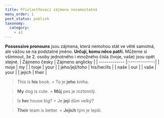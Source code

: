 ```yaml
---
title: Přivlastňovací zájmena nesamostatná
menu_order: 1
post_status: publish
taxonomy:
  category:
    - a1
---
```


**Possessive pronouns** jsou zájmena, která nemohou stát ve větě samotná, ale vážou se na podstatné jméno. **Určují, komu něco patří.** Můžeme si všimnout, že 2. osoby jednotného i množného čísla (tvoje, vaše) jsou opět stejné.
| Zájmeno česky | Zájmeno anglicky |
| ------------- |:-------------:|
| moje | my |
| tvoje | your |
| jeho/její/toho | his/her/its |
| naše | our |
| vaše | your |
| jejich | their |

> This is **his** book. = To je **jeho** kniha.

> **My** dog is cute. = **Můj** pes je roztomilý.

> Is **her** house big? = Je **její** dům velký?

> **Their** team is better. = **Jejich** tým je lepší.
